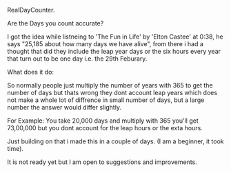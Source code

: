 RealDayCounter.

Are the Days you count accurate?

I got the idea while listneing to 'The Fun in Life' by 'Elton Castee' at 0:38, he says "25,185 about how many days we have alive", from there i had a thought that did they include the leap year days or the six hours every year that turn out to be one day i.e. the 29th Feburary.

What does it do:

So normally people just multiply the number of years with 365 to get the number of days but thats wrong they dont account leap years which does not make a whole lot of diffrence in small number of days, but a large number the answer would differ slightly.

For Example: You take 20,000 days and multiply with 365 you'll get 73,00,000 but you dont account for the leap hours or the exta hours.

Just building on that i made this in a couple of days. (I am a beginner, it took time).

It is not ready yet but I am open to suggestions and improvements.
